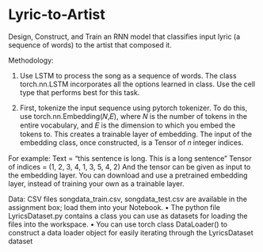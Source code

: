 # Lyric-to-Artist

Design, Construct, and Train an RNN model that classifies input lyric (a sequence of words) to the artist that composed it.

Methodology:
1. Use LSTM to process the song as a sequence of words. The class torch.nn.LSTM incorporates all the options learned in class. Use the cell type that performs best for this task.

3. First, tokenize the input sequence using pytorch tokenizer. To do this, use torch.nn.Embedding(𝑁,𝐸), where 𝑁 is the number of tokens in the entire vocabulary, and 𝐸 is the dimension to which you embed the tokens to. This creates a trainable layer of embedding.
The input of the embedding class, once constructed, is a Tensor of 𝑛 integer indices.

For example:
Text = “this sentence is long. This is a long sentence”
Tensor of indices = (1, 2, 3, 4, 1, 3, 5, 4, 2)
And the tensor can be given as input to the embedding layer.
You can download and use a pretrained embedding layer, instead
of training your own as a trainable layer.

Data:
CSV files songdata_train.csv, songdata_test.csv are available in the
assignment box; load them into your Notebook.
• The python file LyricsDataset.py contains a class you can use as datasets for loading the files into the workspace.
• You can use torch class DataLoader() to construct a data loader object for easily iterating through the LyricsDataset dataset
